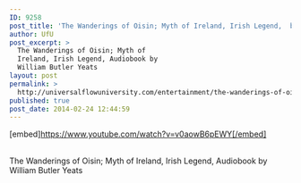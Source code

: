 ```yaml
---
ID: 9258
post_title: 'The Wanderings of Oisin; Myth of Ireland, Irish Legend,  by William Butler Yeats'
author: UfU
post_excerpt: >
  The Wanderings of Oisin; Myth of
  Ireland, Irish Legend, Audiobook by
  William Butler Yeats
layout: post
permalink: >
  http://universalflowuniversity.com/entertainment/the-wanderings-of-oisin-myth-of-ireland-irish-legend-by-william-butler-yeats/
published: true
post_date: 2014-02-24 12:44:59
---
```

[embed]https://www.youtube.com/watch?v=v0aowB6pEWY[/embed]</br></br>
<p>The Wanderings of Oisin; Myth of Ireland, Irish Legend, Audiobook by William Butler Yeats</p>